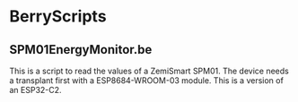 # BerryScripts

## SPM01EnergyMonitor.be
This is a script to read the values of a ZemiSmart SPM01. The device needs a transplant first with a ESP8684-WROOM-03 module. This is a version of an ESP32-C2.

